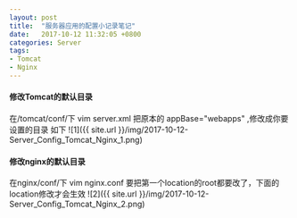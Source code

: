 ```yaml
---
layout: post
title:  "服务器应用的配置小记录笔记"
date:   2017-10-12 11:32:05 +0800
categories: Server
tags:
- Tomcat
- Nginx
---
```


#### 修改Tomcat的默认目录
在/tomcat/conf/下
vim server.xml
把原本的 appBase="webapps" ,修改成你要设置的目录
如下
![1]({{ site.url }}/img/2017-10-12-Server_Config_Tomcat_Nginx_1.png)

#### 修改nginx的默认目录
在nginx/conf/下
vim nginx.conf
要把第一个location的root都要改了，下面的location修改才会生效
![2]({{ site.url }}/img/2017-10-12-Server_Config_Tomcat_Nginx_2.png)